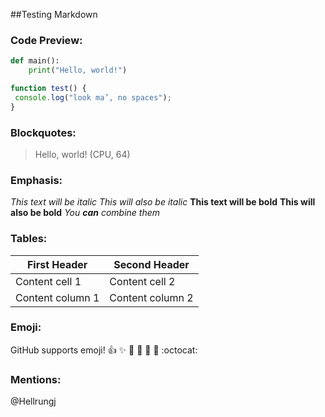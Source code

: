 ##Testing Markdown
### Code Preview:
```python
def main():
    print("Hello, world!")
```
```javascript
function test() {
 console.log("look ma’, no spaces");
}
```
### Blockquotes:
> Hello, world! (CPU, 64)

### Emphasis:
*This text will be italic*
_This will also be italic_
**This text will be bold**
__This will also be bold__
*You **can** combine them*

### Tables:
First Header | Second Header
------------ | -------------
Content cell 1 | Content cell 2
Content column 1 | Content column 2

### Emoji:
GitHub supports emoji!
:+1: :sparkles: :camel: :tada:
:rocket: :metal: :octocat: 

### Mentions:
@Hellrungj
